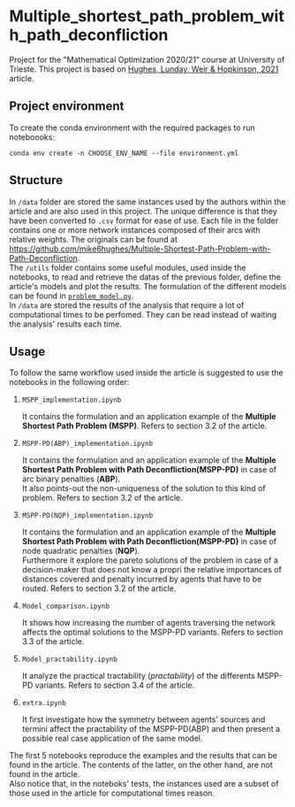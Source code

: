 # Multiple_shortest_path_problem_with_path_deconfliction

Project for the "Mathematical Optimization 2020/21" course at University of Trieste. This project is based on [Hughes, Lunday, Weir & Hopkinson, 2021](https://github.com/kkevin98/Multiple_shortest_path_problem_with_path_deconfliction/blob/main/paper.pdf) article.


## Project environment

To create the conda environment with the required packages to run noteboooks:

    conda env create -n CHOOSE_ENV_NAME --file environment.yml


## Structure

In `/data` folder are stored the same instances used by the authors within the article and are also used in this project. The unique difference is that they have been converted to `.csv` format for ease of use. Each file in the folder contains one or more network instances composed of their arcs with relative weights. The originals can be found at https://github.com/mike6hughes/Multiple-Shortest-Path-Problem-with-Path-Deconfliction.  
The `/utils` folder contains some useful modules, used inside the notebooks, to read and retrieve the datas of the previous folder, define the article's models and plot the results. The formulation of the different models can be found in [`problem_model.py`](https://github.com/kkevin98/Multiple_shortest_path_problem_with_path_deconfliction/blob/main/utils/problem_model.py).   
In `/data` are stored the results of the analysis that require a lot of computational times to be perfomed. They can be read instead of waiting the analysis' results each time.  

## Usage

To follow the same workflow used inside the article is suggested to use the notebooks in the following order:

1. `MSPP_implementation.ipynb`

    It contains the formulation and an application example of the **Multiple Shortest Path Problem (MSPP)**. Refers to section 3.2 of the article.

2. `MSPP-PD(ABP)_implementation.ipynb`

    It contains the formulation and an application example of the **Multiple Shortest Path Problem with Path Deconfliction(MSPP-PD)** in case 
    of arc binary penalties (**ABP**).  
    It also points-out the non-uniqueness of the solution to this kind of problem. Refers to section 3.2 of the article.

3. `MSPP-PD(NQP)_implementation.ipynb`

    It contains the formulation and an application example of the **Multiple Shortest Path Problem with Path Deconfliction(MSPP-PD)** in case 
    of node quadratic penalties (**NQP**).  
    Furthermore it explore the pareto solutions of the problem in case of a decision-maker that does not know a propri the relative importances of distances covered and penalty incurred by agents that have to be routed. Refers to section 3.2 of the article.

4. `Model_comparison.ipynb`

    It shows how increasing the number of agents traversing the network affects the optimal solutions to the MSPP-PD variants. Refers to section 3.3 of the article.

5. `Model_practability.ipynb`

    It analyze the practical tractability (*practability*) of the differents MSPP-PD variants. Refers to section 3.4 of the article.

6. `extra.ipynb`

    It first investigate how the symmetry between agents' sources and termini affect the practability of the MSPP-PD(ABP) and then present a possible real case application of the same model.

The first 5 notebooks reproduce the examples and the results that can be found in the article. The contents of the latter, on the other hand, are not found in the article.  
Also notice that, in the noteboks' tests, the instances used are a subset of those used in the article for computational times reason.
